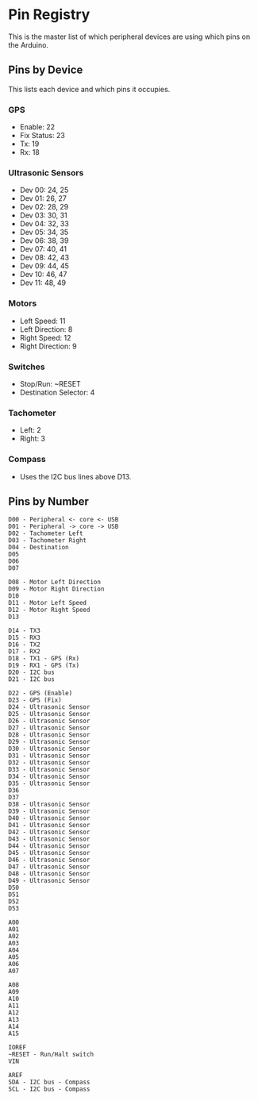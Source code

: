 # Pin Registry

This is the master list of which peripheral devices are using which pins on the
Arduino.

## Pins by Device

This lists each device and which pins it occupies.

### GPS

- Enable: 22
- Fix Status: 23
- Tx: 19
- Rx: 18

### Ultrasonic Sensors

- Dev 00: 24, 25
- Dev 01: 26, 27
- Dev 02: 28, 29
- Dev 03: 30, 31
- Dev 04: 32, 33
- Dev 05: 34, 35
- Dev 06: 38, 39
- Dev 07: 40, 41
- Dev 08: 42, 43
- Dev 09: 44, 45
- Dev 10: 46, 47
- Dev 11: 48, 49

### Motors

- Left Speed: 11
- Left Direction: 8
- Right Speed: 12
- Right Direction: 9

### Switches

- Stop/Run: ~RESET
- Destination Selector: 4

### Tachometer

- Left: 2
- Right: 3

### Compass

- Uses the I2C bus lines above D13.

## Pins by Number

	D00 - Peripheral <- core <- USB
	D01 - Peripheral -> core -> USB
	D02 - Tachometer Left
	D03 - Tachometer Right
	D04 - Destination
	D05
	D06
	D07

	D08 - Motor Left Direction
	D09 - Motor Right Direction
	D10
	D11 - Motor Left Speed
	D12 - Motor Right Speed
	D13

	D14 - TX3
	D15 - RX3
	D16 - TX2
	D17 - RX2
	D18 - TX1 - GPS (Rx)
	D19 - RX1 - GPS (Tx)
	D20 - I2C bus
	D21 - I2C bus

	D22 - GPS (Enable)
	D23 - GPS (Fix)
	D24 - Ultrasonic Sensor
	D25 - Ultrasonic Sensor
	D26 - Ultrasonic Sensor
	D27 - Ultrasonic Sensor
	D28 - Ultrasonic Sensor
	D29 - Ultrasonic Sensor
	D30 - Ultrasonic Sensor
	D31 - Ultrasonic Sensor
	D32 - Ultrasonic Sensor
	D33 - Ultrasonic Sensor
	D34 - Ultrasonic Sensor
	D35 - Ultrasonic Sensor
	D36
	D37
	D38 - Ultrasonic Sensor
	D39 - Ultrasonic Sensor
	D40 - Ultrasonic Sensor
	D41 - Ultrasonic Sensor
	D42 - Ultrasonic Sensor
	D43 - Ultrasonic Sensor
	D44 - Ultrasonic Sensor
	D45 - Ultrasonic Sensor
	D46 - Ultrasonic Sensor
	D47 - Ultrasonic Sensor
	D48 - Ultrasonic Sensor
	D49 - Ultrasonic Sensor
	D50
	D51
	D52
	D53

	A00
	A01
	A02
	A03
	A04
	A05
	A06
	A07

	A08
	A09
	A10
	A11
	A12
	A13
	A14
	A15

	IOREF
	~RESET - Run/Halt switch
	VIN

	AREF
	SDA - I2C bus - Compass
	SCL - I2C bus - Compass
